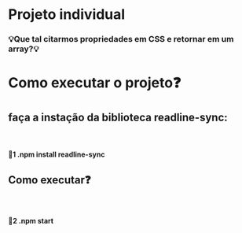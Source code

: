# Projeto individual

<h3>💡Que tal citarmos propriedades em CSS e retornar em um array?💡</h3>

<h1>Como executar o projeto❓</h1>

<h2>faça a instação da biblioteca readline-sync:</h2><br>
<h4>🧩1 .npm install readline-sync</h4>

<h2>Como executar❓</h2><br>
<h4>🧩2 .npm start</h4>


